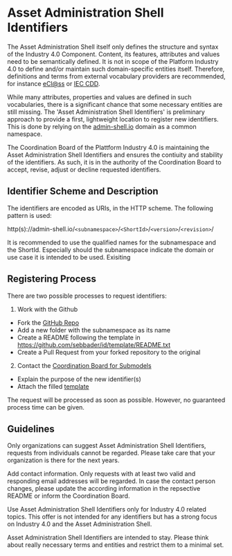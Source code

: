# Asset Administration Shell Identifiers

The Asset Administration Shell itself only defines the structure and syntax of the Industry 4.0 Component. Content, its features, attributes and values need to be semantically defined. It is not in scope of the Platform Industry 4.0 to define and/or maintain such domain-specific entities itself. Therefore, definitions and terms from external vocabulary providers are recommended, for instance [eCl@ss]() or [IEC CDD](). 

While many attributes, properties and values are defined in such vocabularies, there is a significant chance that some necessary entities are still missing. The 'Asset Administration Shell Identifiers' is preliminary approach to provide a first, lightweight location to register new identifiers. This is done by relying on the [admin-shell.io](http://admin-shell.io) domain as a common namespace.

The Coordination Board of the Plattform Industry 4.0 is maintaining the Asset Administration Shell Identifiers and ensures the contiuity and stability of the identifiers. As such, it is in the authority of the Coordination Board to accept, revise, adjust or decline requested identifiers. 


## Identifier Scheme and Description

The identifiers are encoded as URIs, in the HTTP scheme. The following pattern is used:

http(s)://admin-shell.io/`<subnamespace>`/`<ShortId>`/`<version>`/`<revision>`/

It is recommended to use the qualified names for the subnamespace and the ShortId. Especially should the subnamespace indicate the domain or use case it is intended to be used. Exisiting 



## Registering Process

There are two possible processes to request identifiers:

1. Work with the Github
- Fork the [GitHub Repo](https://github.com/sebbader/id/)
- Add a new folder with the subnamespace as its name
- Create a README following the template in https://github.com/sebbader/id/template/README.txt
- Create a Pull Request from your forked repository to the original

2. Contact the [Coordination Board for Submodels](mailto:coordination-board@admin-shell.io)
- Explain the purpose of the new identifier(s)
- Attach the filled [template](https://github.com/sebbader/id/template/README.txt)

The request will be processed as soon as possible. However, no guaranteed process time can be given. 


## Guidelines

Only organizations can suggest Asset Administration Shell Identifiers, requests from individuals cannot be regarded. Please take care that your organization is there for the next years. 

Add contact information. Only requests with at least two valid and responding email addresses will be regarded. In case the contact person changes, please update the according information in the repsective README or inform the Coordination Board. 

Use Asset Administration Shell Identifiers only for Industry 4.0 related topics. This offer is not intended for any identifiers but has a strong focus on Industry 4.0 and the Asset Administration Shell.

Asset Administration Shell Identifiers are intended to stay. Please think about really necessary terms and entities and restrict them to a minimal set.